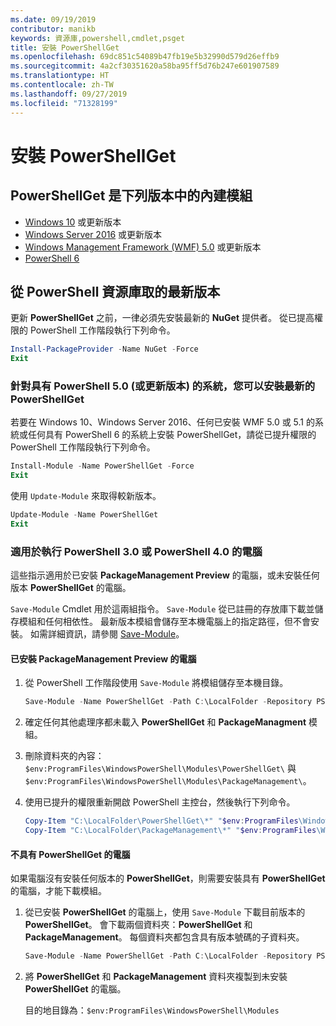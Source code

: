 ```yaml
---
ms.date: 09/19/2019
contributor: manikb
keywords: 資源庫,powershell,cmdlet,psget
title: 安裝 PowerShellGet
ms.openlocfilehash: 69dc851c54089b47fb19e5b32990d579d26effb9
ms.sourcegitcommit: 4a2cf30351620a58ba95ff5d76b247e601907589
ms.translationtype: HT
ms.contentlocale: zh-TW
ms.lasthandoff: 09/27/2019
ms.locfileid: "71328199"
---
```

# <a name="installing-powershellget"></a>安裝 PowerShellGet

## <a name="powershellget-is-an-in-box-module-in-the-following-releases"></a>PowerShellGet 是下列版本中的內建模組

- [Windows 10](https://www.microsoft.com/windows) 或更新版本
- [Windows Server 2016](/windows-server/windows-server) 或更新版本
- [Windows Management Framework (WMF) 5.0](https://www.microsoft.com/download/details.aspx?id=50395) 或更新版本
- [PowerShell 6](https://github.com/PowerShell/PowerShell/releases)

## <a name="get-the-latest-version-from-powershell-gallery"></a>從 PowerShell 資源庫取的最新版本

更新 **PowerShellGet** 之前，一律必須先安裝最新的 **NuGet** 提供者。 從已提高權限的 PowerShell 工作階段執行下列命令。

```powershell
Install-PackageProvider -Name NuGet -Force
Exit
```

### <a name="for-systems-with-powershell-50-or-newer-you-can-install-the-latest-powershellget"></a>針對具有 PowerShell 5.0 (或更新版本) 的系統，您可以安裝最新的 PowerShellGet

若要在 Windows 10、Windows Server 2016、任何已安裝 WMF 5.0 或 5.1 的系統或任何具有 PowerShell 6 的系統上安裝 PowerShellGet，請從已提升權限的 PowerShell 工作階段執行下列命令。

```powershell
Install-Module -Name PowerShellGet -Force
Exit
```

使用 `Update-Module` 來取得較新版本。

```powershell
Update-Module -Name PowerShellGet
Exit
```

### <a name="for-computers-running-powershell-30-or-powershell-40"></a>適用於執行 PowerShell 3.0 或 PowerShell 4.0 的電腦

這些指示適用於已安裝 **PackageManagement Preview** 的電腦，或未安裝任何版本 **PowerShellGet** 的電腦。

`Save-Module` Cmdlet 用於這兩組指令。 `Save-Module` 從已註冊的存放庫下載並儲存模組和任何相依性。 最新版本模組會儲存至本機電腦上的指定路徑，但不會安裝。 如需詳細資訊，請參閱 [Save-Module](/powershell/module/PowershellGet/Save-Module)。

#### <a name="computers-with-the-packagemanagement-preview-installed"></a>已安裝 PackageManagement Preview 的電腦

1. 從 PowerShell 工作階段使用 `Save-Module` 將模組儲存至本機目錄。

   ```powershell
   Save-Module -Name PowerShellGet -Path C:\LocalFolder -Repository PSGallery
   ```

1. 確定任何其他處理序都未載入 **PowerShellGet** 和 **PackageManagment** 模組。
1. 刪除資料夾的內容：`$env:ProgramFiles\WindowsPowerShell\Modules\PowerShellGet\` 與 `$env:ProgramFiles\WindowsPowerShell\Modules\PackageManagement\`。
1. 使用已提升的權限重新開啟 PowerShell 主控台，然後執行下列命令。

   ```powershell
   Copy-Item "C:\LocalFolder\PowerShellGet\*" "$env:ProgramFiles\WindowsPowerShell\Modules\PowerShellGet\" -Recurse -Force
   Copy-Item "C:\LocalFolder\PackageManagement\*" "$env:ProgramFiles\WindowsPowerShell\Modules\PackageManagement\" -Recurse -Force
   ```

#### <a name="computers-without-powershellget"></a>不具有 PowerShellGet 的電腦

如果電腦沒有安裝任何版本的 **PowerShellGet**，則需要安裝具有 **PowerShellGet** 的電腦，才能下載模組。

1. 從已安裝 **PowerShellGet** 的電腦上，使用 `Save-Module` 下載目前版本的 **PowerShellGet**。 會下載兩個資料夾：**PowerShellGet** 和 **PackageManagement**。 每個資料夾都包含具有版本號碼的子資料夾。

   ```powershell
   Save-Module -Name PowerShellGet -Path C:\LocalFolder -Repository PSGallery
   ```

1. 將 **PowerShellGet** 和 **PackageManagement** 資料夾複製到未安裝 **PowerShellGet** 的電腦。

   目的地目錄為：`$env:ProgramFiles\WindowsPowerShell\Modules`

